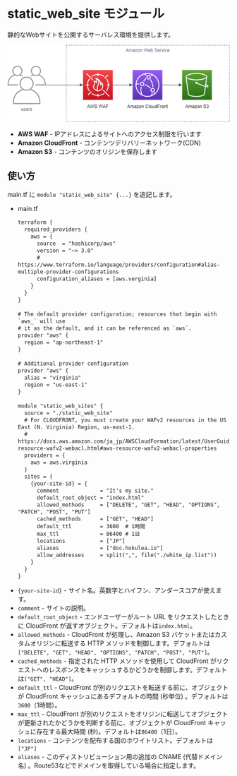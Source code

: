 # static_web_site モジュール

静的なWebサイトを公開するサーバレス環境を提供します。

![AWSの構成](./infrastracture.png)

- **AWS WAF** - IPアドレスによるサイトへのアクセス制限を行います
- **Amazon CloudFront** - コンテンツデリバリーネットワーク(CDN)
- **Amazon S3** - コンテンツのオリジンを保存します

## 使い方

main.tf に `module "static_web_site" {...}` を追記します。

* main.tf

  ```
  terraform {
    required_providers {
      aws = {
        source  = "hashicorp/aws"
        version = "~> 3.0"
        # https://www.terraform.io/language/providers/configuration#alias-multiple-provider-configurations
        configuration_aliases = [aws.verginia]
      }
    }
  }

  # The default provider configuration; resources that begin with `aws_` will use
  # it as the default, and it can be referenced as `aws`.
  provider "aws" {
    region = "ap-northeast-1"
  }

  # Additional provider configuration
  provider "aws" {
    alias = "virginia"
    region = "us-east-1"
  }

  module "static_web_sites" {
    source = "./static_web_site"
    # For CLOUDFRONT, you must create your WAFv2 resources in the US East (N. Virginia) Region, us-east-1.
    # https://docs.aws.amazon.com/ja_jp/AWSCloudFormation/latest/UserGuide/aws-resource-wafv2-webacl.html#aws-resource-wafv2-webacl-properties 
    providers = {
      aws = aws.virginia
    }
    sites = {
      {your-site-id} = {
        comment             = "It's my site."
        default_root_object = "index.html"
        allowed_methods     = ["DELETE", "GET", "HEAD", "OPTIONS", "PATCH", "POST", "PUT"]
        cached_methods      = ["GET", "HEAD"]
        default_ttl         = 3600  # 1時間
        max_ttl             = 86400 # 1日
        locations           = ["JP"]
        aliases             = ["doc.hokulea.io"]
        allow_addresses     = split(",", file("./white_ip.list"))
      }
    }
  }
  ```

- `{your-site-id}` - サイト名。英数字とハイフン、アンダースコアが使えます。
- `comment` - サイトの説明。
- `default_root_object` - エンドユーザーがルート URL をリクエストしたときに CloudFront が返すオブジェクト。デフォルトは`index.html`。
- `allowed_methods` - CloudFront が処理し、Amazon S3 バケットまたはカスタムオリジンに転送する HTTP メソッドを制御します。デフォルトは`["DELETE", "GET", "HEAD", "OPTIONS", "PATCH", "POST", "PUT"]`。
- `cached_methods` - 指定された HTTP メソッドを使用して CloudFront がリクエストへのレスポンスをキャッシュするかどうかを制御します。デフォルトは`["GET", "HEAD"]`。
- `default_ttl` - CloudFront が別のリクエストを転送する前に、オブジェクトが CloudFront キャッシュにあるデフォルトの時間 (秒単位) 。デフォルトは`3600`（1時間）。
- `max_ttl` - CloudFront が別のリクエストをオリジンに転送してオブジェクトが更新されたかどうかを判断する前に、オブジェクトが CloudFront キャッシュに存在する最大時間 (秒)。デフォルトは`86400`（1日）。
- `locations` - コンテンツを配布する国のホワイトリスト。デフォルトは`["JP"]`
- `aliases` - このディストリビューション用の追加の CNAME (代替ドメイン名) 。Route53などでドメインを取得している場合に指定します。